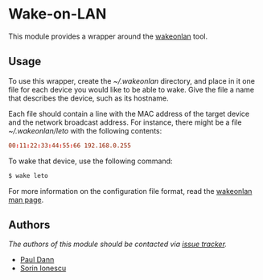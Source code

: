 Wake-on-LAN
===========

This module provides a wrapper around the [wakeonlan][1] tool.

Usage
-----

To use this wrapper, create the *~/.wakeonlan* directory, and place in it one
file for each device you would like to be able to wake. Give the file a name
that describes the device, such as its hostname.

Each file should contain a line with the MAC address of the target device and
the network broadcast address. For instance, there might be a file
*~/.wakeonlan/leto* with the following contents:

```conf
00:11:22:33:44:55:66 192.168.0.255
```

To wake that device, use the following command:

```sh
$ wake leto
```

For more information on the configuration file format, read the
[wakeonlan man page][2].

Authors
-------

*The authors of this module should be contacted via [issue tracker][3].*

  - [Paul Dann](https://github.com/giddie)
  - [Sorin Ionescu](https://github.com/sorin-ionescu)

[1]: http://gsd.di.uminho.pt/jpo/software/wakeonlan/
[2]: http://man.cx/wakeonlan
[3]: https://github.com/sorin-ionescu/prezto/issues
